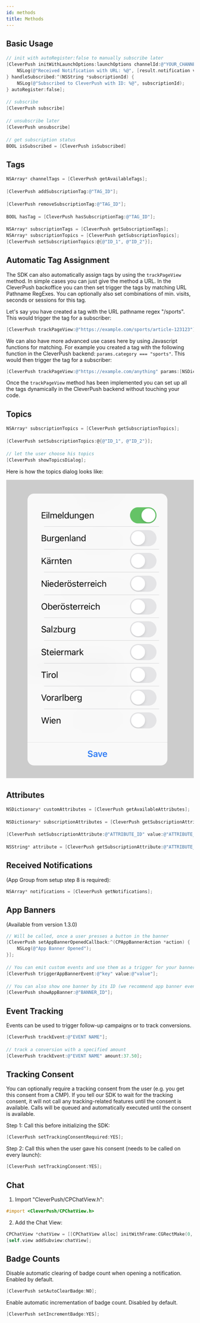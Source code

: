 ```yaml
---
id: methods
title: Methods
---
```


## Basic Usage

```objective-c
// init with autoRegister:false to manually subscribe later
[CleverPush initWithLaunchOptions:launchOptions channelId:@"YOUR_CHANNEL_ID_HERE" handleNotificationOpened:^(CPNotificationOpenedResult *result) {
    NSLog(@"Received Notification with URL: %@", [result.notification valueForKey:@"url"]);
} handleSubscribed:^(NSString *subscriptionId) {
    NSLog(@"Subscribed to CleverPush with ID: %@", subscriptionId);
} autoRegister:false];

// subscribe
[CleverPush subscribe]

// unsubscribe later
[CleverPush unsubscribe]

// get subscription status
BOOL isSubscribed = [CleverPush isSubscribed]
```


## Tags

```objective-c
NSArray* channelTags = [CleverPush getAvailableTags];

[CleverPush addSubscriptionTag:@"TAG_ID"];

[CleverPush removeSubscriptionTag:@"TAG_ID"];

BOOL hasTag = [CleverPush hasSubscriptionTag:@"TAG_ID"];

NSArray* subscriptionTags = [CleverPush getSubscriptionTags];
NSArray* subscriptionTopics = [CleverPush getSubscriptionTopics];
[CleverPush setSubscriptionTopics:@{@"ID_1", @"ID_2"}];
```


## Automatic Tag Assignment

The SDK can also automatically assign tags by using the `trackPageView` method. In simple cases you can just give the method a URL. In the CleverPush backoffice you can then set trigger the tags by matching URL Pathname RegExes. You can optionally also set combinations of min. visits, seconds or sessions for this tag.

Let's say you have created a tag with the URL pathname regex "/sports". This would trigger the tag for a subscriber:

```objective-c
[CleverPush trackPageView:@"https://example.com/sports/article-123123"];
```

We can also have more advanced use cases here by using Javascript functions for matching. For example you created a tag with the following function in the CleverPush backend: `params.category === "sports"`. This would then trigger the tag for a subscriber:

```objective-c
[CleverPush trackPageView:@"https://example.com/anything" params:[NSDictionary dictionaryWithObjectsAndKeys: @"sports", @"category", nil]];
```

Once the `trackPageView` method has been implemented you can set up all the tags dynamically in the CleverPush backend without touching your code.


## Topics

```objective-c
NSArray* subscriptionTopics = [CleverPush getSubscriptionTopics];

[CleverPush setSubscriptionTopics:@{@"ID_1", @"ID_2"}];

// let the user choose his topics
[CleverPush showTopicsDialog];
```

Here is how the topics dialog looks like:

![Topics Dialog iOS](/img/topics-dialog-ios.png)


## Attributes

```objective-c
NSDictionary* customAttributes = [CleverPush getAvailableAttributes];

NSDictionary* subscriptionAttributes = [CleverPush getSubscriptionAttributes];

[CleverPush setSubscriptionAttribute:@"ATTRIBUTE_ID" value:@"ATTRIBUTE_VALUE"];

NSString* attribute = [CleverPush getSubscriptionAttribute:@"ATTRIBUTE_ID"];
```


## Received Notifications
(App Group from setup step 8 is required):
```objective-c
NSArray* notifications = [CleverPush getNotifications];
```


## App Banners

(Available from version 1.3.0)

```objective-c
// Will be called, once a user presses a button in the banner
[CleverPush setAppBannerOpenedCallback:^(CPAppBannerAction *action) {
    NSLog(@"App Banner Opened");
}];

// You can emit custom events and use them as a trigger for your banners
[CleverPush triggerAppBannerEvent:@"key" value:@"value"];

// You can also show one banner by its ID (we recommend app banner events for production usage)
[CleverPush showAppBanner:@"BANNER_ID"];
```


## Event Tracking

Events can be used to trigger follow-up campaigns or to track conversions.

```objective-c
[CleverPush trackEvent:@"EVENT NAME"];

// track a conversion with a specified amount
[CleverPush trackEvent:@"EVENT NAME" amount:37.50];
```


## Tracking Consent

You can optionally require a tracking consent from the user (e.g. you get this consent from a CMP). If you tell our SDK to wait for the tracking consent, it will not call any tracking-related features until the consent is available. Calls will be queued and automatically executed until the consent is available.

Step 1: Call this before initializing the SDK:

```objective-c
[CleverPush setTrackingConsentRequired:YES];
```

Step 2: Call this when the user gave his consent (needs to be called on every launch):

```objective-c
[CleverPush setTrackingConsent:YES];
```


## Chat

1. Import "CleverPush/CPChatView.h":

```objective-c
#import <CleverPush/CPChatView.h>
```

2. Add the Chat View:

```objective-c
CPChatView *chatView = [[CPChatView alloc] initWithFrame:CGRectMake(0, 0, self.view.frame.size.width, self.view.frame.size.height)];
[self.view addSubview:chatView];
```


## Badge Counts

Disable automatic clearing of badge count when opening a notification. Enabled by default.
```objective-c
[CleverPush setAutoClearBadge:NO];
```

Enable automatic incrementation of badge count. Disabled by default.
```objective-c
[CleverPush setIncrementBadge:YES];
```
